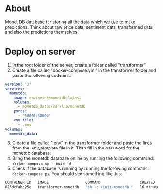 # About
Monet DB database for storing all the data which we use to make predictions. Think about raw price data, sentiment data, transformed data and also the predictions themselves.

# Deploy on server
1. In the root folder of the server, create a folder called "transformer"
2. Create a file called "docker-compose.yml" in the transformer folder and paste the following code in it:
```yml
version: '3'
services:
  monetdb:
    image: erwinvink/monetdb:latest
    volumes:
      - monetdb_data:/var/lib/monetdb
    ports:
      - "50000:50000"
    env_file:
      - .env
volumes:
  monetdb_data:
```
3. Create a file called ".env" in the transformer folder and paste the lines from the .env_template file in it. Than fill in the password for the monetdb database:
4. Bring the monetdb database online by running the following command: `docker-compose up --buid -d`
5. Check if the database is running by running the following command: `docker-compose ps`. You should see something like this:
```bash
CONTAINER ID   IMAGE                 COMMAND                  CREATED         STATUS         PORTS                                           NAMES
825dcfabc25e   transformer-monetdb   "sh -c /init-monetdb…"   16 minutes ago   Up 16 minutes   0.0.0.0:50000->50000/tcp, :::50000->50000/tcp   transformer-monetdb-1
```

